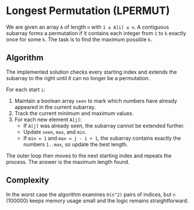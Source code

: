 # Longest Permutation (LPERMUT)

We are given an array `A` of length `n` with `1 ≤ A[i] ≤ n`.  A contiguous subarray
forms a permutation if it contains each integer from `1` to `k` exactly once for
some `k`.  The task is to find the maximum possible `k`.

## Algorithm

The implemented solution checks every starting index and extends the subarray to
the right until it can no longer be a permutation.

For each start `i`:

1. Maintain a boolean array `seen` to mark which numbers have already appeared
   in the current subarray.
2. Track the current minimum and maximum values.
3. For each new element `A[j]`:
   - If `A[j]` was already seen, the subarray cannot be extended further.
   - Update `seen`, `max`, and `min`.
   - If `min = 1` and `max = j - i + 1`, the subarray contains exactly the
     numbers `1..max`, so update the best length.

The outer loop then moves to the next starting index and repeats the process.
The answer is the maximum length found.

## Complexity

In the worst case the algorithm examines `O(n^2)` pairs of indices, but `n`
(100000) keeps memory usage small and the logic remains straightforward.
